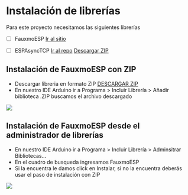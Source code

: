 # Instalación de librerías

Para este proyecto necesitamos las siguientes librerías
- [ ] FauxmoESP <a href="https://bitbucket.org/xoseperez/fauxmoesp/src/master/" target="_blank">Ir al sitio</a>
- [ ] ESPAsyncTCP <a href="https://github.com/me-no-dev/ESPAsyncTCP" target="_blank">Ir al repo</a> <a href="https://github.com/me-no-dev/ESPAsyncTCP/archive/master.zip" target="_blank">Descargar ZIP</a>


## Instalación de FauxmoESP con ZIP
- Descargar libreria en formato ZIP <a href="http://downloads.arduino.cc/libraries/bitbucket.org/xoseperez/FauxmoESP-3.1.1.zip" target="_blank">DESCARGAR ZIP</a>
- En nuestro IDE Arduino ir a Programa > Incluir Librería > Añadir biblioteca .ZIP buscamos el archivo descargado
<img src="https://www.ardu-badge.com/add_zip.png">


## Instalación de FauxmoESP desde el administrador de librerías
- En nuestro IDE Arduino ir a Programa > Incluir Librería > Adminsitrar Bibliotecas...
- En el cuadro de busqueda ingresamos FauxmoESP
- Si la encuentra le damos click en Instalar, si no la encuentra deberás usar el paso de instalación con ZIP
<img src="https://www.ardu-badge.com/manage_libs.png">
